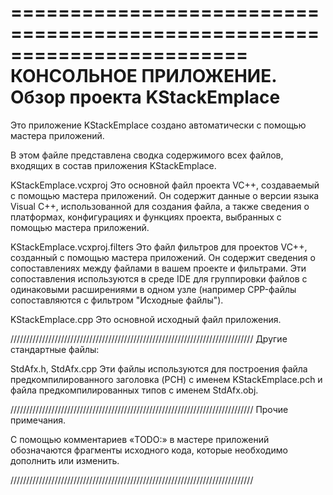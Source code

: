 ﻿========================================================================
    КОНСОЛЬНОЕ ПРИЛОЖЕНИЕ. Обзор проекта KStackEmplace
========================================================================

Это приложение KStackEmplace создано автоматически с помощью мастера приложений.

В этом файле представлена сводка содержимого всех файлов, входящих в состав приложения KStackEmplace.


KStackEmplace.vcxproj
    Это основной файл проекта VC++, создаваемый с помощью мастера приложений. Он содержит данные о версии языка Visual C++, использованной для создания файла, а также сведения о платформах, конфигурациях и функциях проекта, выбранных с помощью мастера приложений.

KStackEmplace.vcxproj.filters
    Это файл фильтров для проектов VC++, созданный с помощью мастера приложений. Он содержит сведения о сопоставлениях между файлами в вашем проекте и фильтрами. Эти сопоставления используются в среде IDE для группировки файлов с одинаковыми расширениями в одном узле (например CPP-файлы сопоставляются с фильтром "Исходные файлы").

KStackEmplace.cpp
    Это основной исходный файл приложения.

/////////////////////////////////////////////////////////////////////////////
Другие стандартные файлы:

StdAfx.h, StdAfx.cpp
    Эти файлы используются для построения файла предкомпилированного заголовка (PCH) с именем KStackEmplace.pch и файла предкомпилированных типов с именем StdAfx.obj.

/////////////////////////////////////////////////////////////////////////////
Прочие примечания.

С помощью комментариев «TODO:» в мастере приложений обозначаются фрагменты исходного кода, которые необходимо дополнить или изменить.

/////////////////////////////////////////////////////////////////////////////
